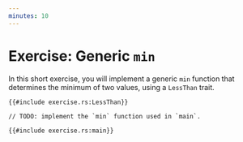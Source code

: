 ```yaml
---
minutes: 10
---
```


# Exercise: Generic `min`

In this short exercise, you will implement a generic `min` function that
determines the minimum of two values, using a `LessThan` trait.

```rust,compile_fail,editable
{{#include exercise.rs:LessThan}}

// TODO: implement the `min` function used in `main`.

{{#include exercise.rs:main}}
```
